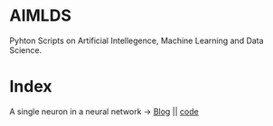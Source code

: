 # AIMLDS
 Pyhton Scripts on Artificial Intellegence, Machine Learning and Data Science.
 
 # Index
 A single neuron in a neural network -> [Blog](https://blog.electroica.com/a-simple-neuron-in-a-neural-network/) ||
[code](https://github.com/Omsingh24/AIMLDS/blob/master/perceptron.py)
